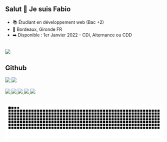 ## Salut 👋 Je suis Fabio
####
- 📚 Étudiant en développement web (Bac +2)
- 📍 Bordeaux, Gironde FR
- ➡️ Disponible : 1er Janvier 2022 - CDI, Alternance ou CDD
<br>

<div>
  <a href="https://www.linkedin.com/in/fabio-ramoslopes/" target="_blank"><img height="40em" src="https://img.shields.io/badge/LinkedIn-0077B5?style=for-the-badge&logo=linkedin&logoColor=white"></a>
<!--   <a href="https://www.instagram.com/fabiodevcode/" target="_blank"><img height="40em" src="https://img.shields.io/badge/Instagram-E4405F?style=for-the-badge&logo=instagram&logoColor=white"></a> -->
</div>

## Github
 <div>
  <a href="https://github.com/FabioDevCode">
  <img height="180em" src="https://github-readme-stats.vercel.app/api?username=FabioDevCode&show_icons=true&theme=vue-dark&include_all_commits=true&count_private=true"/>
  <img height="180em" src="https://github-readme-stats.vercel.app/api/top-langs/?username=FabioDevCode&layout=compact&langs_count=7&theme=vue-dark"/>
</div>

 <br>
 
<div>
 <img height="35em" src="https://cdn.jsdelivr.net/gh/devicons/devicon/icons/html5/html5-original.svg"/>
 <img height="35em" src="https://cdn.jsdelivr.net/gh/devicons/devicon/icons/css3/css3-original.svg"/>
 <img height="35em" src="https://cdn.jsdelivr.net/gh/devicons/devicon/icons/sass/sass-original.svg"/>
 <img height="35em" src="https://cdn.jsdelivr.net/gh/devicons/devicon/icons/javascript/javascript-original.svg"/>
 <img height="35em" src="https://cdn.jsdelivr.net/gh/devicons/devicon/icons/nodejs/nodejs-original.svg"/>
</div>
 
 ##

![Snake animation](https://github.com/FabioDevCode/FabioDevCode/blob/output/github-contribution-grid-snake.svg)
 
